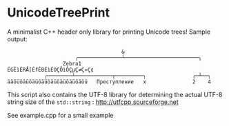 # UnicodeTreePrint
A minimalist C++ header only library for printing Unicode trees!
Sample output:
```
                                     &
                      ╭──────────────┴────────────────────────╮
                  Zebra1                         ÉGÉìÉRÅ[ÉfÉBÉìÉOÇÕìÔÇµÇ≠Ç»Ç¢
            ╭────────┴────────────┬─────────╮               ╭─┴──╮
ääöüöäüöäüöäüöäüöäüöäüöäöü   Преступление   x               2    4
```

This script also contains the UTF-8 library for determining the actual UTF-8 string size of the `std::string` : http://utfcpp.sourceforge.net

See example.cpp for a small example
